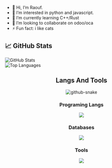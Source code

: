 - 👋 Hi, I’m Raouf.
- 👀 I’m interested in python and javascript.
- 🌱 I’m currently learning C++/Rust
- 💞️ I’m looking to collaborate on odoo/oca
- ⚡ Fun fact: i like cats
<!---
RaoufJb/RaoufJb is a ✨ special ✨ repository because its `README.md` (this file) appears on your GitHub profile.
You can click the Preview link to take a look at your changes.
--->
## 📈 GitHub Stats  

![GitHub Stats](https://github-readme-stats.vercel.app/api?username=RaoufJb&show_icons=true&theme=radical)  
![Top Languages](https://github-readme-stats.vercel.app/api/top-langs/?username=RaoufJb&layout=compact&theme=radical)  



<div align=center>
  <h2>Langs And Tools</h2>
  <picture>
  <source media="(prefers-color-scheme: light)" srcset="ray.svg" />
  <img alt="github-snake" src="github-snake.svg" />
</picture>
  <h3>Programing Langs</h3>
    <img src="https://skillicons.dev/icons?i=java,angular,typescript,vue,python,js,nodejs,express,odoo">
  <h3>Databases</h3>
   <img src="https://skillicons.dev/icons?i=mysql,postgresql,mongodb,sqlite">
  <h3>Tools</h3>
    <img src="https://skillicons.dev/icons?i=github,git,vscode,visualstudio">
</div>
